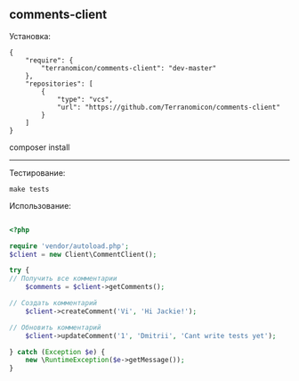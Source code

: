 comments-client
-------------------------
Установка:
```
{
    "require": {
        "terranomicon/comments-client": "dev-master"
    },
    "repositories": [
        {
            "type": "vcs",
            "url": "https://github.com/Terranomicon/comments-client"
        }
    ]
}
```
composer install
___
Тестирование:
```
make tests
```
Использование:
```php

<?php

require 'vendor/autoload.php';
$client = new Client\CommentClient();

try {
// Получить все комментарии
    $comments = $client->getComments();

// Создать комментарий
    $client->createComment('Vi', 'Hi Jackie!');

// Обновить комментарий
    $client->updateComment('1', 'Dmitrii', 'Cant write tests yet');

} catch (Exception $e) {
    new \RuntimeException($e->getMessage());
}

```

